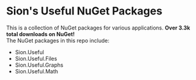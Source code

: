 # Sion's Useful NuGet Packages

This is a collection of NuGet packages for various applications. **Over 3.3k total downloads on NuGet!** <br>
The NuGet packages in this repo include:

- Sion.Useful
- Sion.Useful.Files
- Sion.Useful.Graphs
- Sion.Useful.Math
